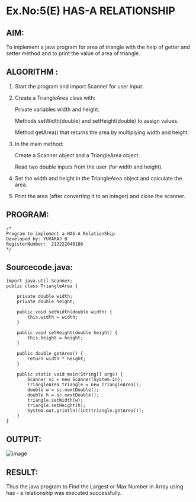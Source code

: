 # Ex.No:5(E) HAS-A RELATIONSHIP

## AIM:

To implement a java program for area of triangle with the help of getter and setter method and to print the value of area of triangle.

## ALGORITHM :

1. Start the program and import Scanner for user input.

2. Create a TriangleArea class with:

   Private variables width and height.

   Methods setWidth(double) and setHeight(double) to assign values.

   Method getArea() that returns the area by multiplying width and height.

3. In the main method:

   Create a Scanner object and a TriangleArea object.

   Read two double inputs from the user (for width and height).

4. Set the width and height in the TriangleArea object and calculate the area.

5. Print the area (after converting it to an integer) and close the scanner.

## PROGRAM:

```
/*
Program to implement a HAS-A RelationShip
Developed by: YUVARAJ B
RegisterNumber:  212222040186
*/
```

## Sourcecode.java:

```
import java.util.Scanner;
public class TriangleArea {

    private double width;
    private double height;

    public void setWidth(double width) {
        this.width = width;
    }

    public void setHeight(double height) {
        this.height = height;
    }

    public double getArea() {
        return width * height;
    }

    public static void main(String[] args) {
        Scanner sc = new Scanner(System.in);
        TriangleArea triangle = new TriangleArea();
        double w = sc.nextDouble();
        double h = sc.nextDouble();
        triangle.setWidth(w);
        triangle.setHeight(h);
        System.out.println((int)triangle.getArea());
    }
}

```

## OUTPUT:

![image](https://github.com/user-attachments/assets/6761079b-9734-42e3-bbcd-705e07963810)

## RESULT:

Thus the java program to Find the Largest or Max Number in Array using has - a relationship was executed successfully.

